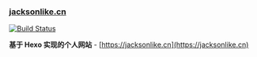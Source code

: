 ### [jacksonlike.cn](https://jacksonlike.cn)
[![Build Status](https://travis-ci.org/Jacksonlike/jacksonlike.github.io.svg?branch=src)](https://travis-ci.org/Jacksonlike/jacksonlike.github.io)  
  
  
**基于 Hexo 实现的个人网站** - [https://jacksonlike.cn](https://jacksonlike.cn)